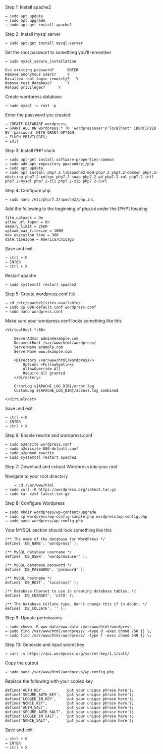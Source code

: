Step 1: Install apache2

	→ sudo apt update
	→ sudo apt upgrade
	→ sudo apt-get install apache2




Step 2: Install mysql server

	→ sudo apt-get install mysql-server
  
Set the root passwort to something you’ll remember

  	→ sudo mysql_secure_installation
	
  	Use existing password? 		ENTER
  	Remove anonymous users? 	Y
  	Disallow root login remotely? 	Y
  	Remove test database? 		Y
  	Reload privileges?		Y

Create wordpress database
	
	→ sudo mysql -u root -p
	
Enter the password you created

	→ CREATE DATABASE wordpress;
	→ GRANT ALL ON wordpress.* TO 'wordpressuser'@'localhost' IDENTIFIED BY 'password' WITH GRANT OPTION;
	→ FLUSH PRIVILEGES;
	→ EXIT



Step 3: Install PHP stack

	→ sudo apt-get install software-properties-common
	→ sudo add-apt-repository ppa:ondrej/php
	→ sudo apt update
	→ sudo apt install php7.2 libapache2-mod-php7.2 php7.2-common php7.2-mbstring php7.2-xmlrpc php7.2-soap php7.2-gd php7.2-xml php7.2-intl php7.2-mysql php7.2-cli php7.2-zip php7.2-curl



Step 4: Configure php

	→ sudo nano /etc/php/7.2/apache2/php.ini
	
Add the following to the beginning of php.ini under the [PHP] heading

	file_uploads = On
	allow_url_fopen = On
	memory_limit = 256M
	upload_max_filesize = 100M
	max_execution_time = 360
	date.timezone = America/Chicago
	
Save and exit
	
	→ ctrl + O
	→ ENTER
	→ ctrl + X

Restart apache

	→ sudo systemctl restart apache2



Step 5: Create wordpress.conf file 
 
	→ cd /etc/apache2/sites-available/
	→ sudo cp 000-default.conf wordpress.conf 
	→ sudo nano wordpress.conf

Make sure your wordpress.conf looks something like this

	<VirtualHost *:80>

		ServerAdmin admin@example.com
		DocumentRoot /var/www/html/wordpress/
		ServerName example.com
		ServerName www.example.com

		<Directory /var/www/html/wordpress/>
			Options +FollowSymlinks
			AllowOverride All
			Require all granted
		</Directory>

		ErrorLog ${APACHE_LOG_DIR}/error.log
		CustomLog ${APACHE_LOG_DIR}/access.log combined

	</VirtualHost>

Save and exit

	→ ctrl + O
	→ ENTER
	→ ctrl + X
	
	

Step 6: Enable rewrite and wordpress.conf

	→ sudo a2ensite wordpress.conf
	→ sudo a2dissite 000-default.conf
	→ sudo a2enmod rewrite
	→ sudo systemctl restart apache2


Step 7: Download and extract Wordpress into your root

Navigate to your root directory

     	→ cd /var/www/html
	→ sudo curl -O https://wordpress.org/latest.tar.gz 
	→ sudo tar xzvf latest.tar.gz




Step 8: Configure Wordpress

	→ sudo mkdir wordpress/wp-content/upgrade
	→ sudo cp wordpress/wp-config-sample.php wordpress/wp-config.php
	→ sudo nano wordpress/wp-config.php

Your MYSQL section should look something like this

	/** The name of the database for WordPress */
	define( 'DB_NAME', 'wordpress' );

	/** MySQL database username */
	define( 'DB_USER', 'wordpressuser' );

	/** MySQL database password */
	define( 'DB_PASSWORD', 'password' );

	/** MySQL hostname */
	define( 'DB_HOST', 'localhost' );

	/** Database Charset to use in creating database tables. */
	define( 'DB_CHARSET', 'utf8' );

	/** The Database Collate type. Don't change this if in doubt. */
	define( 'DB_COLLATE', '' );



Step 9: Update permissions

	→ sudo chown -R www-data:www-data /var/www/html/wordpress
	→ sudo find /var/www/html/wordpress/ -type d -exec chmod 750 {} \;
	→ sudo find /var/www/html/wordpress/ -type f -exec chmod 640 {} \;



Step 10: Generate and input secret key
	
	→ curl -s https://api.wordpress.org/secret-key/1.1/salt/
	
Copy the output

	→ sudo nano /var/www/html/wordpress/wp-config.php

Replace the following with your copied key

	define('AUTH_KEY',         'put your unique phrase here');
	define('SECURE_AUTH_KEY',  'put your unique phrase here');
	define('LOGGED_IN_KEY',    'put your unique phrase here');
	define('NONCE_KEY',        'put your unique phrase here');
	define('AUTH_SALT',        'put your unique phrase here');
	define('SECURE_AUTH_SALT', 'put your unique phrase here');
	define('LOGGED_IN_SALT',   'put your unique phrase here');
	define('NONCE_SALT',       'put your unique phrase here');

Save and exit

	→ ctrl + O
	→ ENTER
	→ ctrl + X
